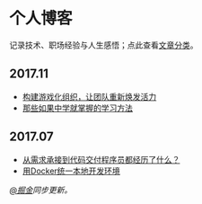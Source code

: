 # 个人博客

记录技术、职场经验与人生感悟；点此查看[文章分类](https://github.com/zhangling91/Blog/labels)。

## 2017.11

* [构建游戏化组织，让团队重新焕发活力](https://github.com/zhangling91/Blog/issues/4)
* [那些如果中学就掌握的学习方法](https://github.com/zhangling91/blog/issues/3)

## 2017.07

* [从需求承接到代码交付程序员都经历了什么？](https://github.com/zhangling91/Blog/issues/2)
* [用Docker统一本地开发环境](https://github.com/zhangling91/Blog/issues/1)

_[@掘金](https://juejin.im/user/59e6e9acf265da43111f4c21/collections?type=created)同步更新。_

